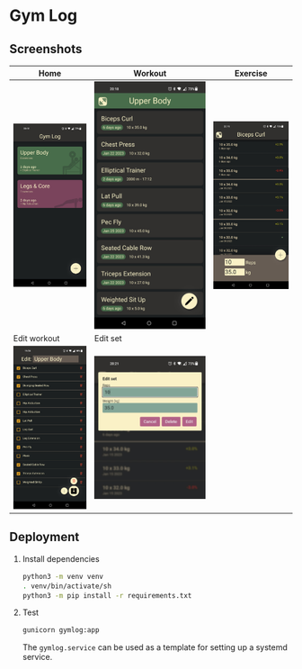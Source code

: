 # Gym Log

## Screenshots

| Home                                                         | Workout                                                      | Exercise                                                  |
| ------------------------------------------------------------ | ------------------------------------------------------------ | --------------------------------------------------------- |
| ![Screenshot of homepage](.screenshots/Home.jpg)             | ![Screenshot of workout page](.screenshots/Workout.jpg)      | ![Screenshot of exercise page](.screenshots/Exercise.jpg) |
| Edit workout                                                 | Edit set                                                     |                                                           |
| ![Screenshot of edit workout page](.screenshots/EditWorkout.jpg) | ![Screen shot of edit set dialog on exercise page](.screenshots/EditSet.jpg) |                                                           |



## Deployment

1. Install dependencies

   ```bash
   python3 -m venv venv
   . venv/bin/activate/sh
   python3 -m pip install -r requirements.txt
   ```

2. Test

   ```bash
   gunicorn gymlog:app
   ```

   The ```gymlog.service```  can be used as a template for setting up a systemd service.
